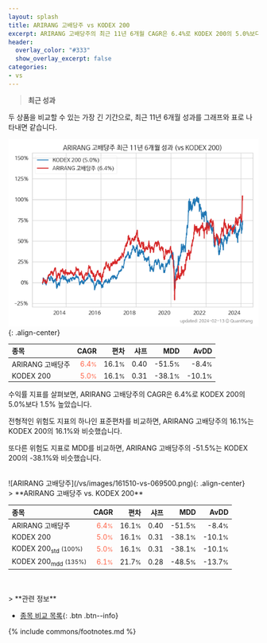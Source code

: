 ```yaml
---
layout: splash
title: ARIRANG 고배당주 vs KODEX 200
excerpt: ARIRANG 고배당주의 최근 11년 6개월 CAGR은 6.4%로 KODEX 200의 5.0%보다 1.5% 높았습니다.
header:
  overlay_color: "#333"
  show_overlay_excerpt: false
categories:
- vs
---
```


> **최근 성과**

두 상품을 비교할 수 있는 가장 긴 기간으로, 최근 11년 6개월 성과를 그래프와 표로 나타내면 같습니다.

![ARIRANG 고배당주](/vs/images/161510-vs-069500_dual.png){: .align-center}

| **종목** | **CAGR** | **편차** | **샤프** | **MDD** | **AvDD** |
| :------------ | ------: | -----------: | -------: | ------: | -------: |
| ARIRANG 고배당주 | <span style="color: tomato">6.4<small>%</small></span> | 16.1<small>%</small> | 0.40 | -51.5<small>%</small> | -8.4<small>%</small> |
| KODEX 200 | <span style="color: tomato">5.0<small>%</small></span> | 16.1<small>%</small> | 0.31 | -38.1<small>%</small> | -10.1<small>%</small> |

<!-- more -->
수익률 지표를 살펴보면, ARIRANG 고배당주의 CAGR은 6.4%로 KODEX 200의 5.0%보다 1.5% 높았습니다.

전형적인 위험도 지표의 하나인 표준편차를 비교하면, ARIRANG 고배당주의 16.1%는  KODEX 200의 16.1%와 비슷했습니다.

또다른 위험도 지표로 MDD를 비교하면, ARIRANG 고배당주의 -51.5%는  KODEX 200의 -38.1%와 비슷했습니다.


<br>
![ARIRANG 고배당주](/vs/images/161510-vs-069500.png){: .align-center}

<br>
> **ARIRANG 고배당주 vs. KODEX 200**



| **종목** | **CAGR** | **편차** | **샤프** | **MDD** | **AvDD** |
| :------------ | ------: | -----------: | -------: | ------: | -------: |
| ARIRANG 고배당주 | <span style="color: tomato">6.4<small>%</small></span> | 16.1<small>%</small> | 0.40 | -51.5<small>%</small> | -8.4<small>%</small> |
| KODEX 200 | <span style="color: tomato">5.0<small>%</small></span> | 16.1<small>%</small> | 0.31 | -38.1<small>%</small> | -10.1<small>%</small> |
| KODEX 200<sub>std</sub> <small>(100%)</small> | <span style="color: tomato">5.0<small>%</small></span> | 16.1<small>%</small> | 0.31 | -38.1<small>%</small> | -10.1<small>%</small> |
| KODEX 200<sub>mdd</sub> <small>(135%)</small> | <span style="color: tomato">6.1<small>%</small></span> | 21.7<small>%</small> | 0.28 | -48.5<small>%</small> | -13.7<small>%</small> |

<br>

<br>
> **관련 정보**

- [종목 비교 목록](/vs/){: .btn .btn--info}

{% include commons/footnotes.md %}